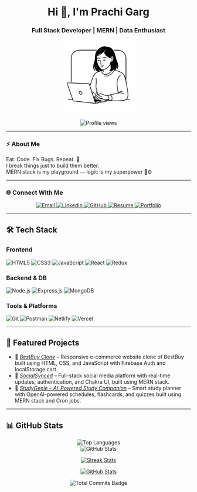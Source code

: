 <h1 align="center">Hi 👋, I'm Prachi Garg</h1>
<h3 align="center">Full Stack Developer | MERN | Data Enthusiast</h3>

<p align="center">
  <img src="https://github.com/Prachigarg24/PrachiGarg24/blob/main/developer-girl.jpeg?raw=true" alt="Developer illustration" width="200">
</p>

<p align="center">
  <img src="https://komarev.com/ghpvc/?username=PrachiGarg24&label=Profile%20views&color=0e75b6&style=flat" alt="Profile views"/>
</p>

---

### ⚡ About Me

Eat. Code. Fix Bugs. Repeat. 🔁  
I break things just to build them better.  
MERN stack is my playground — logic is my superpower 🧠⚙

---

### 🌐 Connect With Me

<p align="center">
  <a href="mailto:prachigarg858@gmail.com" target="_blank"> <img src="https://img.shields.io/badge/Email-D14836?style=for-the-badge&logo=gmail&logoColor=white" alt="Email">
  </a>
  <a href="https://linkedin.com/in/prachigarg01" target="_blank">
    <img src="https://img.shields.io/badge/LinkedIn-blue?style=for-the-badge&logo=linkedin&logoColor=white" alt="LinkedIn">
  </a>
  <a href="https://github.com/Prachigarg24" target="_blank">
    <img src="https://img.shields.io/badge/GitHub-100000?style=for-the-badge&logo=github&logoColor=white" alt="GitHub">
  </a>
  <a href="https://drive.google.com/file/d/1MGbm3UX1FkPrBZLl1G3yQR7LISDmsGLC/view?usp=drivesdk" target="_blank">
    <img src="https://img.shields.io/badge/Resume-0077B5?style=for-the-badge&logo=google-drive&logoColor=white" alt="Resume">
  </a>
  <a href="https://prachi-garg-portfolio-pulse.vercel.app/" target="_blank">
    <img src="https://img.shields.io/badge/Portfolio-FF5722?style=for-the-badge&logo=wordpress&logoColor=white" alt="Portfolio">
  </a>
</p>

---
## 🛠 Tech Stack

### Frontend
![HTML5](https://img.shields.io/badge/HTML5-E34F26?style=flat-square&logo=html5&logoColor=white)
![CSS3](https://img.shields.io/badge/CSS3-1572B6?style=flat-square&logo=css3&logoColor=white)
![JavaScript](https://img.shields.io/badge/JavaScript-F7DF1E?style=flat-square&logo=javascript&logoColor=black)
![React](https://img.shields.io/badge/React-20232A?style=flat-square&logo=react&logoColor=61DAFB)
![Redux](https://img.shields.io/badge/Redux-593D88?style=flat-square&logo=redux&logoColor=white)

### Backend & DB
![Node.js](https://img.shields.io/badge/Node.js-339933?style=flat-square&logo=nodedotjs&logoColor=white)
![Express.js](https://img.shields.io/badge/Express.js-000000?style=flat-square&logo=express&logoColor=white)
![MongoDB](https://img.shields.io/badge/MongoDB-4EA94B?style=flat-square&logo=mongodb&logoColor=white)

### Tools & Platforms
![Git](https://img.shields.io/badge/Git-F05032?style=flat-square&logo=git&logoColor=white)
![Postman](https://img.shields.io/badge/Postman-FF6C37?style=flat-square&logo=postman&logoColor=white)
![Netlify](https://img.shields.io/badge/Netlify-00C7B7?style=flat-square&logo=netlify&logoColor=white)
![Vercel](https://img.shields.io/badge/Vercel-000000?style=flat-square&logo=vercel&logoColor=white)

---
## 🚀 Featured Projects

- 🔗 [*BestBuy Clone*](https://best-buy-clone-two.vercel.app/) – Responsive e-commerce website clone of BestBuy built using HTML, CSS, and JavaScript with Firebase Auth and localStorage cart.  
- 🔗 [*SocialSynced*](https://4436-euiu.vercel.app/index.html) – Full-stack social media platform with real-time updates, authentication, and Chakra UI, built using MERN stack. 
- 🔗 [*StudyGenie – AI-Powered Study Companion*](https://smart-study-genie-app.vercel.app/) – Smart study planner with OpenAI-powered schedules, flashcards, and quizzes built using MERN stack and Cron jobs. 
---
## 📊 GitHub Stats
<p align="center">
  <img src="https://github-readme-stats.vercel.app/api/top-langs/?username=PrachiGarg24&layout=compact&langs_count=8&theme=radical&hide_border=true" alt="Top Languages">
  <br />
  <img src="https://github-readme-stats.vercel.app/api?username=PrachiGarg24&show_icons=true&theme=radical&hide_border=true" alt="GitHub Stats">
</p>
<p align="center"> <a href="https://github.com/PrachiGarg24/github-readme-streak-stats"> <img title="🔥 Streak Stats" alt="Streak Stats" src="https://github-readme-streak-stats.herokuapp.com/?user=PrachiGarg24&hide_border=true&theme=react&bg_color=0D1117" /> </a> </p> <p align="center"> <a href="https://github.com/PrachiGarg24/github-readme-stats"> <img alt="GitHub Stats" src="https://github-readme-stats.vercel.app/api?username=PrachiGarg24&show_icons=true&locale=en&theme=react&hide_border=true&bg_color=0D1117" /> </a> </p> <p align="center"> <img src="https://img.shields.io/badge/Total%20Commits-1000%2B-success?style=for-the-badge&logo=github" alt="Total Commits Badge"> </p>
